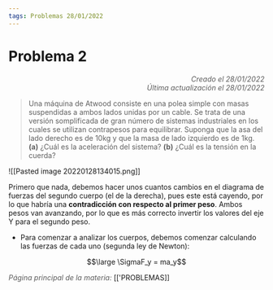 ```yaml
---
tags: Problemas 28/01/2022
---
```


# Problema 2
<div style="text-align: right; opacity: 0.7; font-style: italic;">Creado el 28/01/2022</div>
<div style="text-align: right; opacity: 0.7; font-style: italic;">Última actualización el 28/01/2022</div>

> Una máquina de Atwood consiste en una polea simple con masas suspendidas a ambos lados unidas por un cable. Se trata de una versión somplificada de gran número de sistemas industriales en los cuales se utilizan contrapesos para equilibrar. Suponga que la asa del lado derecho es de 10kg y que la masa de lado izquierdo es de 1kg. 
   **(a)** ¿Cuál es la aceleración del sistema? 
   **(b)** ¿Cuál es la tensión en la cuerda?

![[Pasted image 20220128134015.png]]

Primero que nada, debemos hacer unos cuantos cambios en el diagrama de fuerzas del segundo cuerpo (el de la derecha), pues este está cayendo, por lo que habría una **contradicción con respecto al primer peso**. Ambos pesos van avanzando, por lo que es más correcto invertir los valores del eje Y para el segundo peso.

- Para comenzar a analizar los cuerpos, debemos comenzar calculando las fuerzas de cada uno (segunda ley de Newton):

$$\large \SigmaF_y = ma_y$$

<span style="opacity: 0.7; font-style: italic;">Página principal de la materia:</span> [['PROBLEMAS]]